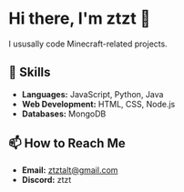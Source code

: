 # Hi there, I'm ztzt 👋

I ususally code Minecraft-related projects.

## 🚀 Skills

- **Languages:** JavaScript, Python, Java
- **Web Development:** HTML, CSS, Node.js
- **Databases:** MongoDB

## 📫 How to Reach Me

- **Email:** ztztalt@gmail.com
- **Discord:** ztzt
